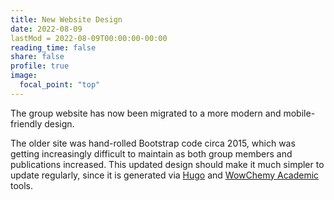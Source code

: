 ```yaml
---
title: New Website Design
date: 2022-08-09
lastMod = 2022-08-09T00:00:00-00:00 
reading_time: false  
share: false  
profile: true  
image:
  focal_point: "top"
---
```


The group website has now been migrated to a more modern and mobile-friendly design.

<!--more-->

The older site was hand-rolled Bootstrap code circa 2015, which was getting increasingly difficult to maintain as both group members and publications increased. This updated design should make it much simpler to update regularly, since it is generated via [Hugo](https://gohugo.io) and [WowChemy Academic](https://wowchemy.com) tools.

